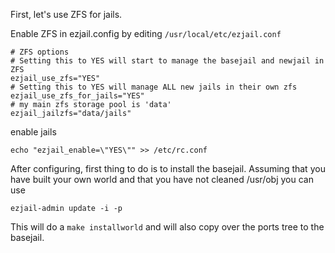 First, let's use ZFS for jails.

Enable ZFS in ezjail.config by editing `/usr/local/etc/ezjail.conf`

```
# ZFS options
# Setting this to YES will start to manage the basejail and newjail in ZFS
ezjail_use_zfs="YES"
# Setting this to YES will manage ALL new jails in their own zfs
ezjail_use_zfs_for_jails="YES"
# my main zfs storage pool is 'data'
ezjail_jailzfs="data/jails"

```
enable jails

```
echo "ezjail_enable=\"YES\"" >> /etc/rc.conf
```

After configuring, first thing to do is to install the basejail.
Assuming that you have built your own world and that you have not cleaned /usr/obj
you can use 

```
ezjail-admin update -i -p
```
This will do a ```make installworld``` and will also copy over the ports tree to the basejail.




